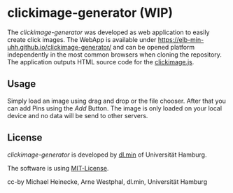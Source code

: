# clickimage-generator (WIP)

The _clickimage-generator_ was developed as web application to easily create
click images. The WebApp is available under
https://elb-min-uhh.github.io/clickimage-generator/ and can be opened platform
independently in the most common browsers when cloning the repository.
The application outputs HTML source code for the
[clickimage.js](https://github.com/elb-min-uhh/clickimage.js).

## Usage

Simply load an image using drag and drop or the file chooser. After that you
can add Pins using the _Add_ Button. The image is only loaded on your local
device and no data will be send to other servers.

## License

_clickimage-generator_ is developed by
[dl.min](https://www.min.uni-hamburg.de/studium/digitalisierung-lehre/ueber-uns.html)
of Universität Hamburg.

The software is using [MIT-License](http://opensource.org/licenses/mit-license.php).

cc-by Michael Heinecke, Arne Westphal, dl.min, Universität Hamburg
